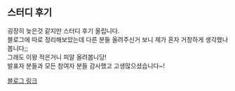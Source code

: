 ## 스터디 후기
굉장히 늦은것 같지만 스터디 후기 올립니다.  
블로그에 따로 정리해보았는데 다른 분들 올려주신거 보니 제가 혼자 거창하게 생각했나봅니다;;  
그래도 이왕 적은거니 피알 올려봅니당!  
발표자 분들과 모든 참여자 분들 감사했고 고생많으셨습니다~!  


[블로그 링크](https://soobakba.tistory.com/46)
